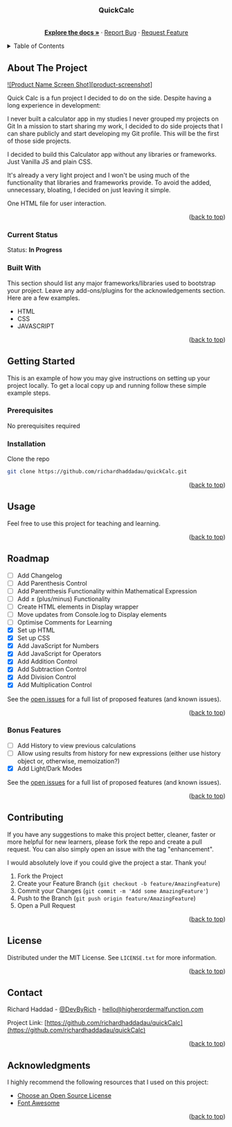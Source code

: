 <div id="top"></div>
<!--
*** Thank you for visiting my project. If you have any ideas or suggestions
*** that could benefit anyone else checking out or using this project
*** feel free to fork the repo and create a pull request
*** or you can just open an issue with an "enhancement" tag.
*** Please give the project a star! Thank you.
-->



<!-- PROJECT LOGO -->
<br />
<div align="center">
<!--   <a href="https://github.com/richardhaddadau/quickCalc">
    <img src="images/logo.png" alt="Logo" width="80" height="80">
  </a> -->

  <h3 align="center">QuickCalc</h3>

  <p align="center">
    <br />
    <a href="https://github.com/richardhaddadau/quickCalc"><strong>Explore the docs »</strong></a>
    ·
    <a href="https://github.com/richardhaddadau/quickCalc/issues">Report Bug</a>
    ·
    <a href="https://github.com/richardhaddadau/quickCalc/issues">Request Feature</a>
  </p>
</div>



<!-- TABLE OF CONTENTS -->
<details>
  <summary>Table of Contents</summary>
  <ol>
    <li>
      <a href="#about-the-project">About The Project</a>
      <ul>
        <li><a href="#current-status">Current Status</a></li>
        <li><a href="#built-with">Built With</a></li>
      </ul>
    </li>
    <li>
      <a href="#getting-started">Getting Started</a>
      <ul>
        <li><a href="#prerequisites">Prerequisites</a></li>
        <li><a href="#installation">Installation</a></li>
      </ul>
    </li>
    <li><a href="#usage">Usage</a></li>
    <li><a href="#roadmap">Roadmap</a>
      <ul>
        <li><a href="#bonus-features">Bonus Features</a></li>
      </ul>
    </li>
    <li><a href="#contributing">Contributing</a></li>
    <li><a href="#license">License</a></li>
    <li><a href="#contact">Contact</a></li>
    <li><a href="#acknowledgments">Acknowledgments</a></li>
  </ol>
</details>



<!-- ABOUT THE PROJECT -->
## About The Project

[![Product Name Screen Shot][product-screenshot]](https://example.com)

Quick Calc is a fun project I decided to do on the side. Despite having a long experience in development:

I never built a calculator app in my studies
I never grouped my projects on Git
In a mission to start sharing my work, I decided to do side projects that I can share publicly and start developing my Git profile. This will be the first of those side projects.

I decided to build this Calculator app without any libraries or frameworks. Just Vanilla JS and plain CSS.

It's already a very light project and I won't be using much of the functionality that libraries and frameworks provide. To avoid the added, unnecessary, bloating, I decided on just leaving it simple.

One HTML file for user interaction.

<p align="right">(<a href="#top">back to top</a>)</p>



### Current Status

Status: **In Progress**



### Built With

This section should list any major frameworks/libraries used to bootstrap your project. Leave any add-ons/plugins for the acknowledgements section. Here are a few examples.

* HTML
* CSS
* JAVASCRIPT

<p align="right">(<a href="#top">back to top</a>)</p>



<!-- GETTING STARTED -->
## Getting Started

This is an example of how you may give instructions on setting up your project locally.
To get a local copy up and running follow these simple example steps.

### Prerequisites

No prerequisites required

### Installation

Clone the repo
   ```sh
   git clone https://github.com/richardhaddadau/quickCalc.git
   ```

<p align="right">(<a href="#top">back to top</a>)</p>



<!-- USAGE EXAMPLES -->
## Usage

Feel free to use this project for teaching and learning.

<p align="right">(<a href="#top">back to top</a>)</p>



<!-- ROADMAP -->
## Roadmap

- [ ] Add Changelog
- [ ] Add Parenthesis Control
- [ ] Add Parentthesis Functionality within Mathematical Expression
- [ ] Add ± (plus/minus) Functionality
- [ ] Create HTML elements in Display wrapper
- [ ] Move updates from Console.log to Display elements
- [ ] Optimise Comments for Learning
- [x] Set up HTML
- [x] Set up CSS
- [x] Add JavaScript for Numbers
- [x] Add JavaScript for Operators
- [x] Add Addition Control
- [x] Add Subtraction Control
- [x] Add Division Control
- [x] Add Multiplication Control

See the [open issues](https://github.com/richardhaddadau/quickCalc/issues) for a full list of proposed features (and known issues).

<p align="right">(<a href="#top">back to top</a>)</p>



### Bonus Features

- [ ] Add History to view previous calculations
- [ ] Allow using results from history for new expressions (either use history object or, otherwise, memoization?)
- [x] Add Light/Dark Modes

See the [open issues](https://github.com/richardhaddadau/quickCalc/issues) for a full list of proposed features (and known issues).

<p align="right">(<a href="#top">back to top</a>)</p>



<!-- CONTRIBUTING -->
## Contributing

If you have any suggestions to make this project better, cleaner, faster or more helpful for new learners, please fork the repo and create a pull request. You can also simply open an issue with the tag "enhancement".

I would absolutely love if you could give the project a star. Thank you!

1. Fork the Project
2. Create your Feature Branch (`git checkout -b feature/AmazingFeature`)
3. Commit your Changes (`git commit -m 'Add some AmazingFeature'`)
4. Push to the Branch (`git push origin feature/AmazingFeature`)
5. Open a Pull Request

<p align="right">(<a href="#top">back to top</a>)</p>



<!-- LICENSE -->
## License

Distributed under the MIT License. See `LICENSE.txt` for more information.

<p align="right">(<a href="#top">back to top</a>)</p>



<!-- CONTACT -->
## Contact

Richard Haddad - [@DevByRich](https://twitter.com/DevByRich) - hello@higherordermalfunction.com

Project Link: [https://github.com/richardhaddadau/quickCalc](https://github.com/richardhaddadau/quickCalc)

<p align="right">(<a href="#top">back to top</a>)</p>



<!-- ACKNOWLEDGMENTS -->
## Acknowledgments

I highly recommend the following resources that I used on this project:

* [Choose an Open Source License](https://choosealicense.com)
* [Font Awesome](https://fontawesome.com)

<p align="right">(<a href="#top">back to top</a>)</p>
